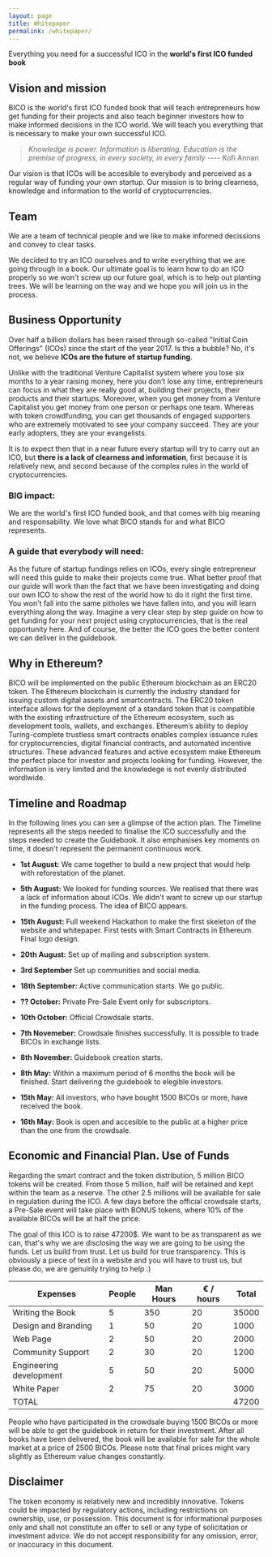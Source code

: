 ```yaml
---
layout: page
title: Whitepaper
permalink: /whitepaper/
---
```



Everything you need for a successful ICO in the **world's first ICO funded book**



## Vision and mission

BICO is the world's first ICO funded book that will teach entrepreneurs how get funding for their projects and also teach beginner investors how to make informed decisions in the ICO world. We will teach you everything that is necessary to make your own successful ICO.

> *Knowledge is power. Information is liberating. Education is the premise of progress, in every society, in every family* ---- Kofi Annan

Our vision is that ICOs will be accesible to everybody and perceived as a regular way of funding your own startup. Our mission is to bring clearness, knowledge and information to the world of cryptocurrencies.

  
## Team

We are a team of technical people and we like to make informed decissions and convey to clear tasks.

We decided to try an ICO ourselves and to write everything that we are going through in a book. Our ultimate goal is to learn how to do an ICO properly so we won't screw up our future goal, which is to help out planting trees. We will be learning on the way and we hope you will join us in the process. 

## Business Opportunity

Over half a billion dollars has been raised through so-called "Initial Coin Offerings" (ICOs) since the start of the year 2017. Is this a bubble? No, it's not, we believe **ICOs are the future of startup funding**. 

Unlike with the traditional Venture Capitalist system where you lose six months to a year raising money, here you don’t lose any time, entrepreneurs can focus in what they are really good at, building their projects, their products and their startups. Moreover, when you get money from a Venture Capitalist you get money from one person or perhaps one team.  Whereas with token crowdfunding, you can get thousands of engaged supporters who are extremely motivated to see your company succeed. They are your early adopters, they are your evangelists.

It is to expect then that in a near future every startup will try to carry out an ICO, but **there is a lack of clearness and information**, first because it is relatively new, and second because of the complex rules in the world of cryptocurrencies. 

### BIG impact:
We are the world's first ICO funded book, and that comes with big meaning and responsability. We love what BICO stands for and what BICO represents.

### A guide that everybody will need:
As the future of startup fundings relies on ICOs, every single entrepreneur will need this guide to make their projects come true. What better proof that our guide will work than the fact that we have been investigating and doing our own ICO to show the rest of the world how to do it right the first time. You won't fall into the same pitholes we have fallen into, and you will learn everything along the way. Imagine a very clear step by step guide on how to get funding for your next project using cryptocurrencies, that is the real opportunity here. And of course, the better the ICO goes the better content we can deliver in the guidebook.




## Why in Ethereum?

BICO will be implemented on the public Ethereum blockchain as an ERC20 token. The Ethereum blockchain is currently the industry standard for issuing custom digital assets and smartcontracts. The ERC20 token interface allows for the deployment of a standard token that is compatible with the existing infrastructure of the Ethereum ecosystem, such as development tools, wallets, and exchanges. Ethereum’s ability to deploy Turing-complete trustless smart contracts enables complex issuance rules for cryptocurrencies, digital financial contracts, and automated incentive structures. These advanced features and active ecosystem make Ethereum the perfect place for investor and projects looking for funding. However, the information is very limited and the knowledege is not evenly distributed wordlwide.

## Timeline and Roadmap
In the following lines you can see a glimpse of the action plan. The Timeline represents all the steps needed to finalise the ICO successfully and the steps needed to create the Guidebook. It also emphasises key moments on time, it doesn't represent the permanent continuous work.

- **1st August:**  We came together to build a new project that would help with reforestation of the planet.


- **5th August:**  We looked for funding sources. We realised that there was a lack of information about ICOs. We didn't want to screw up our startup in the funding process. The idea of BICO appears.


- **15th August:** Full weekend Hackathon to make the first skeleton of the website and whitepaper. First tests with Smart Contracts in Ethereum. Final logo design.


- **20th August:** Set up of mailing and subscription system.


- **3rd September** Set up communities and social media.


- **18th September:** Active communication starts. We go public.


- **?? October:** Private Pre-Sale Event only for subscriptors.


- **10th October:** Official Crowdsale starts.


- **7th Novemeber:** Crowdsale finishes successfully. It is possible to trade BICOs in exchange lists.


- **8th November:** Guidebook creation starts.


- **8th May:** Within a maximum period of 6 months the book will be finished. Start delivering the guidebook to elegible investors.


- **15th May:** All investors, who have bought 1500 BICOs or more, have received the book.


- **16th May:** Book is open and accesible to the public at a higher price than the one from the crowdsale. 



## Economic and Financial Plan. Use of Funds


Regarding the smart contract and the token distribution, 5 million BICO tokens will be created. From those 5 million, half will be retained and kept within the team as a reserve. The other 2.5 millions will be available for sale in regulation during the ICO. A few days before the official crowdsale starts, a Pre-Sale event will take place with BONUS tokens, where 10% of the available BICOs will be at half the price.

The goal of this ICO is to raise 47200$. We want to be as transparent as we can, that's why we are disclosing the way we are going to be using the funds. Let us build from trust. Let us build for true transparency. This is obviously a piece of text in a website and you will have to trust us, but please do, we are genuinly trying to help :)

| Expenses             		| People | Man Hours | € / hours | Total |
|-------------------------|--------|-----------|-----------|-------|
| Writing the Book     		| 5      | 350       | 20        | 35000 |
| Design and Branding  		| 1      | 50        | 20        | 1000  |
| Web Page             		| 2      | 50        | 20        | 2000  |
| Community Support    		| 2      | 30        | 20        | 1200  |
| Engineering development | 5      | 50        | 20        | 5000  |
| White Paper				    	| 2      | 75        | 20        | 3000  |
| TOTAL             		  |        |           |           | 47200 |


People who have participated in the crowdsale buying 1500 BICOs or more will be able to get the guidebook in return for their investment. After all books have been delivered, the book will be available for sale for the whole market at a price of 2500 BICOs. Please note that final prices might vary slightly as Ethereum value changes constantly.

## Disclaimer

The token economy is relatively new and incredibly innovative. Tokens could be impacted by regulatory actions, including restrictions on ownership, use, or possession. This document is for informational purposes only and shall not constitute an offer to sell or any type of solicitation or investment advice. We do not accept responsibility for any omission, error, or inaccuracy in this document.
